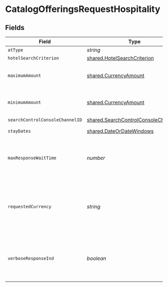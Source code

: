 # CatalogOfferingsRequestHospitality


## Fields

| Field                                                                                                                                                                                           | Type                                                                                                                                                                                            | Required                                                                                                                                                                                        | Description                                                                                                                                                                                     | Example                                                                                                                                                                                         |
| ----------------------------------------------------------------------------------------------------------------------------------------------------------------------------------------------- | ----------------------------------------------------------------------------------------------------------------------------------------------------------------------------------------------- | ----------------------------------------------------------------------------------------------------------------------------------------------------------------------------------------------- | ----------------------------------------------------------------------------------------------------------------------------------------------------------------------------------------------- | ----------------------------------------------------------------------------------------------------------------------------------------------------------------------------------------------- |
| `atType`                                                                                                                                                                                        | *string*                                                                                                                                                                                        | :heavy_minus_sign:                                                                                                                                                                              | N/A                                                                                                                                                                                             | CatalogOfferingsRequestHospitality                                                                                                                                                              |
| `hotelSearchCriterion`                                                                                                                                                                          | [shared.HotelSearchCriterion](../../models/shared/hotelsearchcriterion.md)                                                                                                                      | :heavy_minus_sign:                                                                                                                                                                              | N/A                                                                                                                                                                                             |                                                                                                                                                                                                 |
| `maximumAmount`                                                                                                                                                                                 | [shared.CurrencyAmount](../../models/shared/currencyamount.md)                                                                                                                                  | :heavy_minus_sign:                                                                                                                                                                              | A monetary amount, up to 4 decimal places. Decimal place needs to be included.                                                                                                                  |                                                                                                                                                                                                 |
| `minimumAmount`                                                                                                                                                                                 | [shared.CurrencyAmount](../../models/shared/currencyamount.md)                                                                                                                                  | :heavy_minus_sign:                                                                                                                                                                              | A monetary amount, up to 4 decimal places. Decimal place needs to be included.                                                                                                                  |                                                                                                                                                                                                 |
| `searchControlConsoleChannelID`                                                                                                                                                                 | [shared.SearchControlConsoleChannelID](../../models/shared/searchcontrolconsolechannelid.md)                                                                                                    | :heavy_minus_sign:                                                                                                                                                                              | N/A                                                                                                                                                                                             |                                                                                                                                                                                                 |
| `stayDates`                                                                                                                                                                                     | [shared.DateOrDateWindows](../../models/shared/dateordatewindows.md)                                                                                                                            | :heavy_check_mark:                                                                                                                                                                              | Indicates the expiry date.                                                                                                                                                                      |                                                                                                                                                                                                 |
| `maxResponseWaitTime`                                                                                                                                                                           | *number*                                                                                                                                                                                        | :heavy_minus_sign:                                                                                                                                                                              | Maximum time (in milliseconds) to wait for provider responses before returning a response to the consumer of this service                                                                       |                                                                                                                                                                                                 |
| `requestedCurrency`                                                                                                                                                                             | *string*                                                                                                                                                                                        | :heavy_minus_sign:                                                                                                                                                                              | You can use requested currency to request conversion rate information. The response will return the currencyRateConversion object which will contain conversion rate of the requested currency. |                                                                                                                                                                                                 |
| `verboseResponseInd`                                                                                                                                                                            | *boolean*                                                                                                                                                                                       | :heavy_minus_sign:                                                                                                                                                                              | Used to specify that a verbose response is to be returned.  Verbose responses repeat the Property information in each Product and do not return the reference list.                             |                                                                                                                                                                                                 |